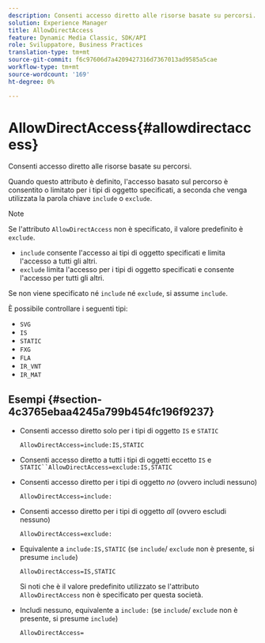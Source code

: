 ```yaml
---
description: Consenti accesso diretto alle risorse basate su percorsi.
solution: Experience Manager
title: AllowDirectAccess
feature: Dynamic Media Classic, SDK/API
role: Sviluppatore, Business Practices
translation-type: tm+mt
source-git-commit: f6c97606d7a4209427316d7367013ad9585a5cae
workflow-type: tm+mt
source-wordcount: '169'
ht-degree: 0%

---
```



# AllowDirectAccess{#allowdirectaccess}

Consenti accesso diretto alle risorse basate su percorsi.

Quando questo attributo è definito, l&#39;accesso basato sul percorso è consentito o limitato per i tipi di oggetto specificati, a seconda che venga utilizzata la parola chiave `include` o `exclude`.

>[!NOTE]
>
>Se l&#39;attributo `AllowDirectAccess` non è specificato, il valore predefinito è `exclude`.

* `include` consente l&#39;accesso ai tipi di oggetto specificati e limita l&#39;accesso a tutti gli altri.
* `exclude` limita l&#39;accesso per i tipi di oggetto specificati e consente l&#39;accesso per tutti gli altri.

Se non viene specificato né `include` né `exclude`, si assume `include`.

È possibile controllare i seguenti tipi:

* `SVG`
* `IS`
* `STATIC`
* `FXG`
* `FLA`
* `IR_VNT`
* `IR_MAT`

## Esempi {#section-4c3765ebaa4245a799b454fc196f9237}

* Consenti accesso diretto solo per i tipi di oggetto `IS` e `STATIC`

   `AllowDirectAccess=include:IS,STATIC`

* Consenti accesso diretto a tutti i tipi di oggetti eccetto `IS` e `STATIC``AllowDirectAccess=exclude:IS,STATIC`

* Consenti accesso diretto per i tipi di oggetto *no* (ovvero includi nessuno)

   `AllowDirectAccess=include:`

* Consenti accesso diretto per i tipi di oggetto *all* (ovvero escludi nessuno)

   `AllowDirectAccess=exclude:`

* Equivalente a `include:IS,STATIC` (se `include`/ `exclude` non è presente, si presume `include`)

   `AllowDirectAccess=IS,STATIC`

   Si noti che è il valore predefinito utilizzato se l&#39;attributo `AllowDirectAccess` non è specificato per questa società.

* Includi nessuno, equivalente a `include:` (se `include`/ `exclude` non è presente, si presume `include`)

   `AllowDirectAccess=`

